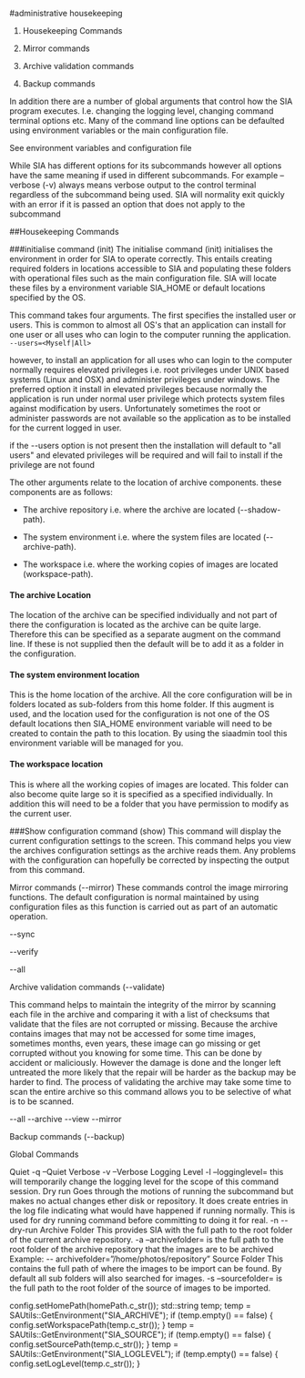 #administrative housekeeping

1. 	Housekeeping Commands

2.	Mirror commands

3.	Archive validation commands

4.	Backup commands

In addition there are a number of global arguments that control how the SIA program executes. I.e. changing the logging level, changing command terminal options etc. 
Many of the command line options can be defaulted using environment variables or the main configuration file.

See environment variables and configuration file

While SIA has different options for its subcommands however all options have the same meaning if used in different subcommands. For example –verbose (-v) always means verbose output to the control terminal regardless of the subcommand being used.
SIA will normality exit quickly with an error if it is passed an option that does not apply to the subcommand  

##Housekeeping Commands

###initialise command (init)
The initialise command (init) initialises the environment in order for SIA to operate correctly. This entails creating required folders in locations accessible to SIA and populating these folders with operational files such as the main configuration file. SIA will locate these files by a environment variable SIA_HOME or default locations specified by the OS.

This command takes four arguments. The first specifies the installed user or users. This is common to almost all OS's that an application can install for one user or all uses who can login to the computer running the application.
`--users=<Myself|All>`

however, to install an application for all uses who can login to the computer normally requires elevated privileges i.e. root privileges under UNIX based systems (Linux and OSX) and administer privileges under windows. The preferred option it install in elevated privileges because normally the application is run under normal user privilege which protects system files against modification by users. Unfortunately sometimes the root or administer passwords are not available so the application as to be installed for the current logged in user.

if the --users option is not present then the installation will default to "all users" and elevated privileges will be required and will fail to install if the privilege are not found    

The other arguments relate to the location of archive components. these components are as follows:

* The archive repository i.e. where the archive are located (--shadow-path).

* The system environment i.e. where the system files are located (--archive-path). 

* The workspace i.e. where the working copies of images are located (workspace-path).

#### The archive Location
The location of the archive can be specified individually and not part of there the configuration is located as the archive can be quite large. Therefore this can be specified as a separate augment on the command line. If these is not supplied then the default will be to add it as a folder in the configuration.

#### The system environment location
This is the home location of the archive. All the core configuration will be in folders located as sub-folders from this home folder. If this augment is used, and the location used for the configuration is not one of the OS default locations then SIA_HOME environment variable will need to be created to contain the path to this location. 
By using the siaadmin tool this environment variable will be managed for you.

#### The workspace location
This is where all the working copies of images are located. This folder can also become quite large so it is specified as a specified individually. In addition this will need to be a folder that you have permission to modify as the current user.

###Show configuration command (show)
This command will display the current configuration settings to the screen. This command helps you view the archives configuration settings as the archive reads them. Any problems with the configuration can hopefully be corrected by inspecting the output from this command.  

Mirror commands (--mirror)
These commands control the image mirroring functions. The default configuration is normal maintained by using configuration files as this function is carried out as part of an automatic operation.

--sync

--verify

--all

Archive validation commands (--validate)

This command helps to maintain the integrity of the mirror by scanning each file in the archive and comparing it with a list of checksums that validate that the files are not corrupted or missing. Because the archive contains images that may not be accessed for some time images, sometimes months, even years, these image can go missing or get corrupted without you knowing for some time. This can be done by accident or maliciously. However the damage is done and the longer left untreated the more likely that the repair will be harder as the backup may be harder to find. The process of validating the archive may take some time to scan the entire archive so this command allows you to be selective of what is to be scanned.
   
--all
--archive
--view
--mirror

Backup commands (--backup)

Global Commands

Quiet
-q –Quiet
Verbose 
-v –Verbose
Logging Level
-l –logginglevel=<Value> this will temporarily change the logging level for the scope of this command session.
Dry run
Goes through the motions of running the subcommand but makes no actual changes ether disk or repository. It does create entries in the log file indicating what would have happened if running normally. This is used for dry running command before committing to doing it for real.
-n --dry-run 
Archive Folder
This provides SIA with the full path to the root folder of the current archive repository.
-a –archivefolder=<value>
<value> is the full path to the root folder of the archive repository that the images are to be archived
Example:
-- archivefolder=”/home/photos/repository”
Source Folder
This contains the full path of where the images to be import can be found. By default all sub folders will also searched for images.
-s –sourcefolder=<value>
<value> is the full path to the root folder of the source of images to be imported.

config.setHomePath(homePath.c_str());
	std::string temp;
	temp = SAUtils::GetEnvironment("SIA_ARCHIVE");
	if (temp.empty() == false) {
		config.setWorkspacePath(temp.c_str());
	}
	temp = SAUtils::GetEnvironment("SIA_SOURCE");
	if (temp.empty() == false) {
		config.setSourcePath(temp.c_str());
	}
	temp = SAUtils::GetEnvironment("SIA_LOGLEVEL");
	if (temp.empty() == false) {
		config.setLogLevel(temp.c_str());
	}

